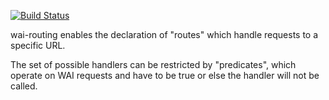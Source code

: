 [![Build Status](https://travis-ci.org/twittner/wai-routing.svg?branch=develop)][1]

wai-routing enables the declaration of "routes" which handle
requests to a specific URL.

The set of possible handlers can be restricted by "predicates",
which operate on WAI requests and have to be true or else the
handler will not be called.

[1]: https://travis-ci.org/twittner/wai-routing
